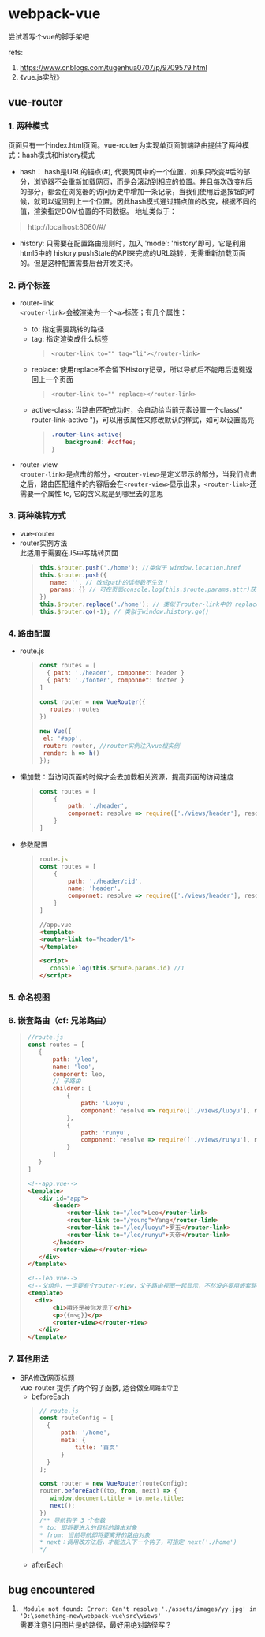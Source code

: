 # webpack-vue
尝试着写个vue的脚手架吧

refs:   
1. https://www.cnblogs.com/tugenhua0707/p/9709579.html  
2. 《vue.js实战》

vue-router
------------
### 1. 两种模式
页面只有一个index.html页面。vue-router为实现单页面前端路由提供了两种模式：hash模式和history模式
* hash： 
hash是URL的锚点(#), 代表网页中的一个位置，如果只改变#后的部分，浏览器不会重新加载网页，而是会滚动到相应的位置。并且每次改变#后的部分，都会在浏览器的访问历史中增加一条记录，当我们使用后退按钮的时候，就可以返回到上一个位置。因此hash模式通过锚点值的改变，根据不同的值，渲染指定DOM位置的不同数据。
地址类似于：
> http://localhost:8080/#/
* history: 只需要在配置路由规则时，加入 'mode': 'history'即可，它是利用html5中的 history.pushState的API来完成的URL跳转，无需重新加载页面的。但是这种配置需要后台开发支持。

### 2. 两个标签
* router-link  
```<router-link>```会被渲染为一个```<a>```标签；有几个属性：   
   * to: 指定需要跳转的路径  
   * tag: 指定渲染成什么标签  
     >```<router-link to="" tag="li"></router-link> ```  
   * replace: 使用replace不会留下History记录，所以导航后不能用后退键返回上一个页面
     >```<router-link to="" replace></router-link>```  
   * active-class: 当路由匹配成功时，会自动给当前元素设置一个class(" router-link-active ")，可以用该属性来修改默认的样式，如可以设置高亮 
      > ```css
      > .router-link-active{
      >     background: #ccffee;
      > }

* router-view  
```<router-link>```是点击的部分，```<router-view>```是定义显示的部分，当我们点击之后，路由匹配组件的内容后会在```<router-view>```显示出来，```<router-link>```还需要一个属性 to, 它的含义就是到哪里去的意思

### 3. 两种跳转方式
* vue-router  
* router实例方法   
此适用于需要在JS中写跳转页面   
  >```js
  >this.$router.push('./home'); //类似于 window.location.href
  >this.$router.push({
  >    name: '', // 改成path的话参数不生效！
  >    params: {} // 可在页面console.log(this.$route.params.attr)获得
  >})
  >this.$router.replace('./home'); // 类似于router-link中的 replace 功能，不会向history添加新纪录 
  >this.$router.go(-1); // 类似于window.history.go()

### 4. 路由配置
* route.js
  >```js
  >const routes = [
  >   { path: './header', componnet: header }
  >   { path: './footer', componnet: footer } 
  >]
  >
  >const router = new VueRouter({
  >    routes: routes
  >})
  >  
  >new Vue({
  >  el: '#app',
  >  router: router, //router实例注入vue根实例
  >  render: h => h()
  >});

* 懒加载：当访问页面的时候才会去加载相关资源，提高页面的访问速度
  >```js
  >const routes = [
  >     { 
  >         path: './header', 
  >         componnet: resolve => require(['./views/header'], resolve) // 使用懒加载
  >     }  
  >]

* 参数配置   
  >```js
  >route.js
  >const routes = [
  >     { 
  >         path: './header/:id', 
  >         name: 'header',
  >         componnet: resolve => require(['./views/header'], resolve) // 使用懒加载
  >     }  
  >]
  >```
  >```html
  >//app.vue
  ><template> 
  ><router-link to="header/1">
  ></template>
  >
  ><script>
  >    console.log(this.$route.params.id) //1
  ></script>

### 5. 命名视图

### 6. 嵌套路由（cf: 兄弟路由）
>```js
>//route.js
>const routes = [
>    {
>        path: '/leo',
>        name: 'leo',
>        component: leo,
>        // 子路由
>        children: [
>            {
>                path: 'luoyu',
>                component: resolve => require(['./views/luoyu'], resolve)
>            },
>            {
>                path: 'runyu',
>                component: resolve => require(['./views/runyu'], resolve)
>            }
>        ]
>    }
>]
>```
>```html
><!--app.vue-->
><template>
>    <div id="app">
>        <header>
>            <router-link to="/leo">Leo</router-link>
>            <router-link to="/young">Yang</router-link>
>            <router-link to="/leo/luoyu">罗玉</router-link>
>            <router-link to="/leo/runyu">天帝</router-link>
>        </header>
>        <router-view></router-view>
>    </div>
></template>
>```
>```html
><!--leo.vue-->
><!--父组件，一定要有个router-view，父子路由视图一起显示，不然没必要用嵌套路由呀-->
><template>
>   <div>
>        <h1>哦还是被你发现了</h1>
>        <p>{{msg}}</p>
>        <router-view></router-view>
>    </div>
></template>

### 7. 其他用法
* SPA修改网页标题  
vue-router 提供了两个钩子函数, 适合做```全局路由守卫```   
  * beforeEach
  >```js
  > // route.js
  >const routeConfig = [
  >   {
  >       path: '/home',
  >       meta: {
  >           title: '首页'
  >       }
  >   } 
  >];
  >
  >const router = new VueRouter(routeConfig);
  >router.beforeEach((to, from, next) => {
  >    window.document.title = to.meta.title;
  >    next();
  >}) 
  >/** 导航钩子 3 个参数
  >* to: 即将要进入的目标的路由对象
  >* from: 当前导航即将要离开的路由对象
  >* next：调用改方法后，才能进入下一个钩子，可指定 next('./home') 
  >*/  
  * afterEach

bug encountered
-----------
1. ``` Module not found: Error: Can't resolve './assets/images/yy.jpg' in 'D:\something-new\webpack-vue\src\views'```  
需要注意引用图片是的路径，最好用绝对路径写？